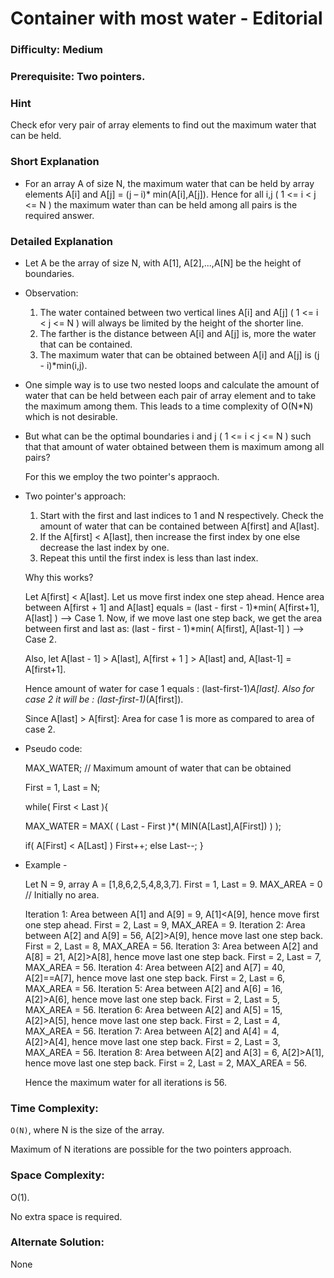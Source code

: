 # Container with most water - Editorial

### Difficulty:  Medium

### Prerequisite:  Two pointers.

### Hint

Check efor very pair of array elements to find out the maximum water that can be held. 

### Short Explanation

* For an array A of size N, the maximum water that can be held by array elements A[i] and A[j] = (j – i)* min(A[i],A[j]). Hence for all i,j ( 1 <= i < j <= N ) the maximum water than can be held among all pairs is the required answer.

### Detailed Explanation

* Let A be the array of size N, with A[1], A[2],...,A[N] be the height of boundaries.

* Observation:

  1. The water contained between two vertical lines A[i] and A[j] ( 1 <= i < j <= N ) will always be limited by the height of the shorter line.
  2. The farther is the distance between A[i] and A[j] is, more the water that can be contained.
  3. The maximum water that can be obtained between A[i] and A[j] is (j - i)*min(i,j).
  

* One simple way is to use two nested loops and calculate the amount of water that can be held between each pair of array element and to take the maximum among them. This leads to a time complexity of O(N*N) which is not desirable.

* But what can be the optimal boundaries i and j ( 1 <= i < j <= N ) such that that amount of water obtained between them is maximum among all pairs?
  
  For this we employ the two pointer's appraoch.

* Two pointer's approach:
  
  1. Start with the first and last indices to 1 and N respectively. Check the amount of water that can be contained between A[first] and A[last].
  2. If the A[first] < A[last], then increase the first index by one else decrease the last index by one.
  3. Repeat this until the first index is less than last index.

  Why this works?

  Let A[first] < A[last]. Let us move first index one step ahead.
  Hence area between A[first + 1] and A[last] equals = (last - first - 1)*min( A[first+1], A[last] ) --> Case 1.
  Now, if we move last one step back, we get the area between first and last as: (last - first - 1)*min( A[first], A[last-1] ) --> Case 2.
  
  Also, let A[last - 1] > A[last], A[first + 1 ] > A[last] and, A[last-1] = A[first+1].
  
  Hence amount of water for case 1 equals : (last-first-1)*A[last].
  Also for case 2 it will be : (last-first-1)*(A[first]).
  
  Since A[last] > A[first]: Area for case 1 is more as compared to area of case 2.

* Pseudo code:
  
  MAX_WATER; // Maximum amount of water that can be obtained

  First = 1, Last = N;
  
  while( First < Last ){
  
     MAX_WATER = MAX( ( Last - First )*( MIN(A[Last],A[First]) ) );
  
     if( A[First] < A[Last] )
         First++;
     else
        Last--;
  }

* Example -
 
  Let N = 9, array A =  [1,8,6,2,5,4,8,3,7].
  First = 1, Last = 9.
  MAX_AREA = 0 // Initially no area.
  
  Iteration 1: Area between A[1] and A[9] = 9, A[1]<A[9], hence move first one step ahead. First = 2, Last = 9, MAX_AREA = 9.
  Iteration 2: Area between A[2] and A[9] = 56, A[2]>A[9], hence move last one step back. First = 2, Last = 8, MAX_AREA = 56. 
  Iteration 3: Area between A[2] and A[8] = 21, A[2]>A[8], hence move last one step back. First = 2, Last = 7, MAX_AREA = 56.
  Iteration 4: Area between A[2] and A[7] = 40, A[2]==A[7], hence move last one step back. First = 2, Last = 6, MAX_AREA = 56. 
  Iteration 5: Area between A[2] and A[6] = 16, A[2]>A[6], hence move last one step back. First = 2, Last = 5, MAX_AREA = 56.
  Iteration 6: Area between A[2] and A[5] = 15, A[2]>A[5], hence move last one step back. First = 2, Last = 4, MAX_AREA = 56.
  Iteration 7: Area between A[2] and A[4] = 4, A[2]>A[4], hence move last one step back. First = 2, Last = 3, MAX_AREA = 56.
  Iteration 8: Area between A[2] and A[3] = 6, A[2]>A[1], hence move last one step back. First = 2, Last = 2, MAX_AREA = 56.
 
  Hence the maximum water for all iterations is 56.

### Time Complexity:

`O(N)`, where N is the size of the array.

Maximum of N iterations are possible for the two pointers approach.

### Space Complexity:

O(1).

No extra space is required.

### Alternate Solution:

None
